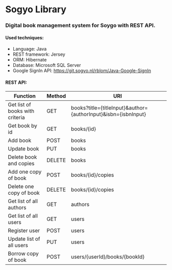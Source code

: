 # Sogyo Library

### Digital book management system for Soygo with REST API.

#### Used techniques:
- Language: Java
- REST framework: Jersey
- ORM: Hibernate
- Database: Microsoft SQL Server
- Google SignIn API: https://git.sogyo.nl/rblom/Java-Google-SignIn

#### REST API:
| Function                        | Method | URI                                                            |
| ------------------------------- | ------ | -------------------------------------------------------------- |
| Get list of books with criteria | GET    | books?title={titleInput}&author={authorInput}&isbn={isbnInput} |
| Get book by id                  | GET    | books/{id}                                                     |
| Add book                        | POST   | books                                                          |
| Update book                     | PUT    | books                                                          |                                    
| Delete book and copies          | DELETE | books                                                          |
| Add one copy of book            | POST   | books/{id}/copies                                              |
| Delete one copy of book         | DELETE | books/{id}/copies                                              |
| Get list of all authors         | GET    | authors                                                        |
| Get list of all users           | GET    | users                                                          |
| Register user                   | POST   | users                                                          |
| Update list of all users        | PUT    | users                                                          |
| Borrow copy of book             | POST   | users/{userId}/books/{bookId}                                  |